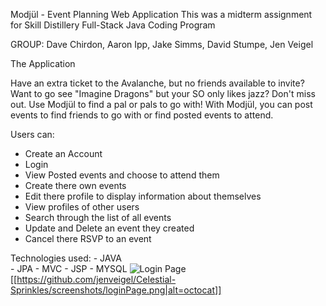 Modjül  - Event Planning Web Application
This was a midterm assignment for Skill Distillery Full-Stack Java Coding Program

GROUP: Dave Chirdon, Aaron Ipp, Jake Simms, David Stumpe, Jen Veigel

The Application

Have an extra ticket to the Avalanche, but no friends available to invite? Want to go see "Imagine Dragons" but your SO only likes jazz? Don't miss out. Use Modjül to find a pal or pals to go with! With Modjül, you can post events to find friends to go with or find posted events to attend.

Users can:
 - Create an Account
 - Login
 - View Posted events and choose to attend them
 - Create there own events
 - Edit there profile to display information about themselves
 - View profiles of other users
 - Search through the list of all events
 - Update and Delete an event they created
 - Cancel there RSVP to an event

Technologies used:
	- JAVA		
	- JPA
	- MVC
	- JSP
	- MYSQL
	![Login Page](screenshots/loginPage1.png)
 [[https://github.com/jenveigel/Celestial-Sprinkles/screenshots/loginPage.png|alt=octocat]]
